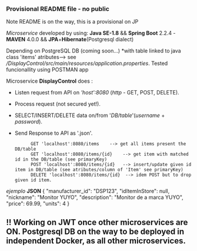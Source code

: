 <h3>Provisional README file - no public</h3>

Note README is on the way, this is a provisional on JP

*Microservice* developed by using:
**Java SE-1.8** && **Spring Boot** 2.2.4 - **MAVEN** 4.0.0 &&  **JPA**+**Hibernate**(Postgresql dialect)

Depending on PostgreSQL DB (coming soon...)
  *with table linked to java class 'items' atributes--> see _/DisplayControl/src/main/resources/application.properties_.
Tested funcionallity using POSTMAN app

Microservice **DisplayControl** does :

* Listen request from API on _'host':8080_  (_http_ - GET, POST, DELETE).
* Process request (not secured yet!).
* SELECT/INSERT/DELETE data on/from '_DB/table_'(_username_ + _password_).
* Send Response to API as '.json'.

         
      
            GET 'localhost':8080/items    --> get all items present the DB/table
            GET 'localhost':8080/items/{id}    --> get item with matched id in the DB/table (see primaryKey)
            POST 'localhost':8080/items/{id}   --> insert/update given id item in DB/table (see atributes/column of 'Item' see primaryKey)
            DELETE 'localhost':8080/items/{id}  --> idem POST but to drop given id item.
       
_ejemplo_ **JSON** 
{ "manufacturer_id": "DSP123",
  "idItemInStore": null,
"nickname": "Monitor YUYO",
"description": "Monitor de a marca YUYO",
"price": 69.99,
"units": 4
}

<h2>!! Working on JWT once other microservices are ON. Postgresql DB on the way to be deployed in independent Docker, as all other microservices.</h2>
      
